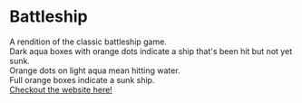 # Battleship
A rendition of the classic battleship game.<br>
Dark aqua boxes with orange dots indicate a ship that's been hit but not yet sunk.<br>
Orange dots on light aqua mean hitting water.<br>
Full orange boxes indicate a sunk ship.<br>
[Checkout the website here!](seancagin.github.io/battleship)
